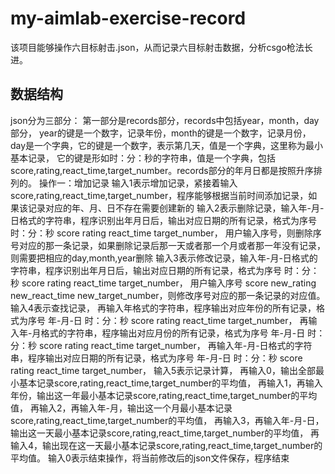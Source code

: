 # my-aimlab-exercise-record
该项目能够操作六目标射击.json，从而记录六目标射击数据，分析csgo枪法长进。
## 数据结构
json分为三部分：
第一部分是records部分，records中包括year，month，day部分，
year的键是一个数字，记录年份，month的键是一个数字，记录月份，day是一个字典，它的键是一个数字，表示第几天，值是一个字典，这里称为最小基本记录，
它的键是形如时：分：秒的字符串，值是一个字典，包括score,rating,react_time,target_number。records部分的年月日都是按照升序排列的。
操作一：增加记录
输入1表示增加记录，紧接着输入score,rating,react_time,target_number，程序能够根据当前时间添加记录，如果该记录对应的年、月、日不存在需要创建新的
输入2表示删除记录，输入年-月-日格式的字符串，程序识别出年月日后，输出对应日期的所有记录，格式为序号 时：分：秒 score rating react_time target_number，
用户输入序号，则删除序号对应的那一条记录，如果删除记录后那一天或者那一个月或者那一年没有记录，则需要把相应的day,month,year删除
输入3表示修改记录，输入年-月-日格式的字符串，程序识别出年月日后，输出对应日期的所有记录，格式为序号 时：分：秒 score rating react_time target_number，
用户输入序号 score new_rating new_react_time new_target_number，则修改序号对应的那一条记录的对应值。
输入4表示查找记录，
再输入年格式的字符串，程序输出对应年份的所有记录，格式为序号 年-月-日 时：分：秒 score rating react_time target_number，
再输入年-月格式的字符串，程序输出对应月份的所有记录，格式为序号 年-月-日 时：分：秒 score rating react_time target_number，
再输入年-月-日格式的字符串，程序输出对应日期的所有记录，格式为序号 年-月-日 时：分：秒 score rating react_time target_number，
输入5表示记录计算，
再输入0，输出全部最小基本记录score,rating,react_time,target_number的平均值，
再输入1，再输入年份，输出这一年最小基本记录score,rating,react_time,target_number的平均值，
再输入2，再输入年-月，输出这一个月最小基本记录score,rating,react_time,target_number的平均值，
再输入3，再输入年-月-日，输出这一天最小基本记录score,rating,react_time,target_number的平均值，
再输入4，输出现在这一天最小基本记录score,rating,react_time,target_number的平均值。
输入0表示结束操作，将当前修改后的json文件保存，程序结束
